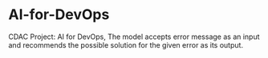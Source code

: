 # AI-for-DevOps
CDAC Project: AI for DevOps, The model accepts error message as an input and recommends the possible solution for the given error as its output.
